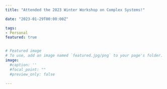 ```yaml
---
title: "Attended the 2023 Winter Workshop on Complex Systems!" 

date: "2023-01-29T00:00:00Z"

tags:
- Personal
featured: true


# Featured image
# To use, add an image named `featured.jpg/png` to your page's folder. 
image:
  #caption: ''
  #focal_point: ""
  #preview_only: false
  
---
```

